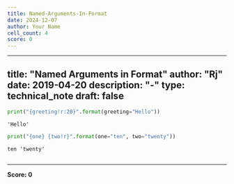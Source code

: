 ```yaml
---
title: Named-Arguments-In-Format
date: 2024-12-07
author: Your Name
cell_count: 4
score: 0
---
```


---
title: "Named Arguments in Format"
author: "Rj"
date: 2019-04-20
description: "-"
type: technical_note
draft: false
---

```python
print("{greeting!r:20}".format(greeting="Hello"))
```

    'Hello'             



```python
print("{one} {two!r}".format(one="ten", two="twenty"))
```

    ten 'twenty'



```python

```


---
**Score: 0**